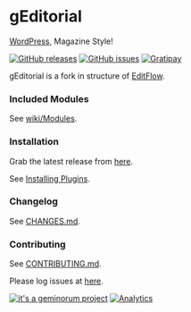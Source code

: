 # gEditorial

[WordPress](https://wordpress.org/), Magazine Style!

[![GitHub releases](https://img.shields.io/github/release/geminorum/geditorial.svg?style=flat-square)](https://github.com/geminorum/geditorial/releases)
[![GitHub issues](https://img.shields.io/github/issues/geminorum/geditorial.svg?style=flat-square)](https://github.com/geminorum/geditorial/issues)
[![Gratipay](http://img.shields.io/gratipay/geminorum.svg?style=flat-square)](https://gratipay.com/geminorum/)

gEditorial is a fork in structure of [EditFlow](http://editflow.org/).

### Included Modules
See [wiki/Modules](https://github.com/geminorum/geditorial/wiki/Modules).

### Installation
Grab the latest release from [here](https://github.com/geminorum/geditorial/releases).

See [Installing Plugins](http://codex.wordpress.org/Managing_Plugins#Installing_Plugins).

### Changelog
See [CHANGES.md](CHANGES.md).

### Contributing
See [CONTRIBUTING.md](CONTRIBUTING.md).

Please log issues at [here](https://github.com/geminorum/geditorial/issues).

[![it's a geminorum project](http://img.shields.io/badge/it's_a-geminorum_project-lightgrey.svg?style=flat-square)](http://geminorum.ir/)
[![Analytics](https://ga-beacon.appspot.com/UA-865830-4/geditorial/readme?pixel)](https://github.com/geminorum/geditorial)
